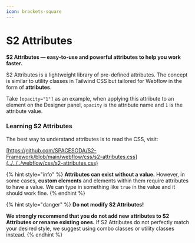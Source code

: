 ```yaml
---
icon: brackets-square
---
```


# S2 Attributes

**S2 Attributes — easy-to-use and powerful attributes to help you work faster.**

S2 Attributes is a lightweight library of pre-defined attributes. The concept is similar to utility classes in Tailwind CSS but tailored for Webflow in the form of **attributes**.

Take `[opacity="1"]` as an example, when applying this attribute to an element on the Designer panel, `opacity` is the attribute name and `1` is the attribute value.

### Learning S2 Attributes

The best way to understand attributes is to read the CSS, visit:

[https://github.com/SPACESODA/S2-Framework/blob/main/webflow/css/s2-attributes.css](../../../webflow/css/s2-attributes.css)

{% hint style="info" %}
**Attributes can exist without a value.** However, in some cases, **custom elements** and elements within them require attributes to have a value. We can type in something like `true` in the value and it should work fine.
{% endhint %}

{% hint style="danger" %}
**Do not modify S2 Attributes!**

**We strongly recommend that you do not add new attributes to S2 Attributes or rename existing ones.** If S2 Attributes do not perfectly match your desired style, we suggest using combo classes or utility classes instead.
{% endhint %}



